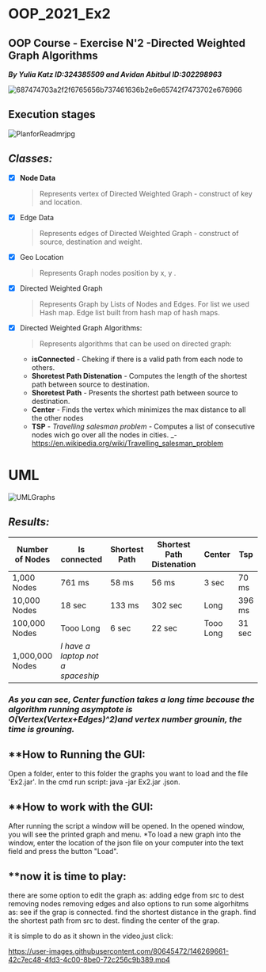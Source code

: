 

# OOP_2021_Ex2
## OOP Course - Exercise N'2 -Directed Weighted Graph Algorithms
***By Yulia Katz ID:324385509  and Avidan Abitbul ID:302298963***

![687474703a2f2f6765656b737461636b2e6e65742f7473702e676966](https://user-images.githubusercontent.com/80645472/146063080-01f5c5a2-47a4-4bfb-b046-320bd75fb702.gif)

## Execution stages
![‏‏PlanforReadmrjpg](https://user-images.githubusercontent.com/92925727/146073760-dab08b91-fa9d-4bf9-a79d-deb71809cc4c.jpg)



## ***Classes:***
- [x] **Node Data**
  > Represents vertex of Directed Weighted Graph - construct of key and location.
- [x] Edge Data
  > Represents edges of Directed Weighted Graph - construct of source, destination and weight.
- [x] Geo Location
  > Represents Graph nodes position by x, y .
- [x] Directed Weighted Graph
  > Represents Graph by Lists of Nodes and Edges. For list we used Hash map. Edge list built from hash map of hash maps.
- [x] Directed Weighted Graph Algorithms:
  > Represents algorithms that can be used on directed graph:
    - **isConnected** - Cheking if  there is a valid path from each node to others.
    - **Shoretest Path Distenation** - Computes the length of the shortest path between source to destination.
    - **Shoretest Path** - Presents the shortest path between source to destination.
    - **Center** - Finds the vertex which minimizes the max distance to all the other nodes
    - **TSP** - *Travelling salesman problem* - Computes a list of consecutive nodes wich go over all the nodes in cities. 
      _- https://en.wikipedia.org/wiki/Travelling_salesman_problem
     
# **UML**
![UMLGraphs](https://user-images.githubusercontent.com/92925727/146197322-ed01c7c8-10bd-469a-8951-21763aa2a2b6.jpeg)



## ***Results:***

| Number of Nodes  | Is connected | Shortest Path  | Shortest Path Distenation | Center  |  Tsp  |
| ---------------  | ------------ | -------------  | ------------------------- | ------- |-----  |
|   1,000 Nodes    |    761 ms    |      58 ms     |        56 ms              |  3 sec  |70 ms  |
|   10,000 Nodes   |    18 sec    |     133 ms     |       302 sec             |  Long   | 396 ms|
|  100,000 Nodes   |  Tooo Long   |      6 sec     |       22 sec              |Tooo Long| 31 sec|
| 1,000,000 Nodes  |   *I have a laptop not a spaceship*|

### ***As you can see, Center function takes a long time becouse the algorithm running asymptote is O(Vertex(Vertex+Edges)^2)and vertex number grounin, the time is grouning.***

## **How to Running the GUI:

Open a folder, enter to this folder the graphs you want to load and the file 'Ex2.jar'. 
In the cmd run script: java -jar Ex2.jar .json.

## **How to work with the GUI:

After running the script a window will be opened. In the opened window, you will see the printed graph and menu. *To load a new graph into the window, enter the location of the json file on your computer into the text field and press the button "Load".

## **now it is time to play:
there are some option to edit the graph as:
adding edge from src to dest
removing nodes
removing edges 
and also options to run some algorhitms as:
see if the grap is connected.
find the shortest distance in the graph.
find the shortest path from src to dest.
finding the center of the grap.

it is simple to do as it shown in the video,just click:


https://user-images.githubusercontent.com/80645472/146269661-42c7ec48-4fd3-4c00-8be0-72c256c9b389.mp4


